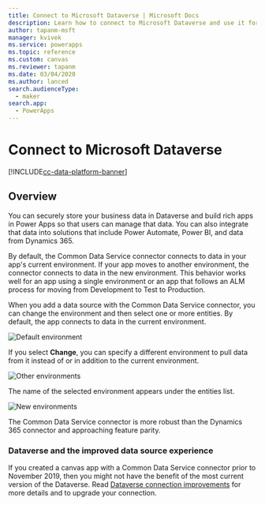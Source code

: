 ```yaml
---
title: Connect to Microsoft Dataverse | Microsoft Docs
description: Learn how to connect to Microsoft Dataverse and use it for building apps in Power Apps.
author: tapanm-msft
manager: kvivek
ms.service: powerapps
ms.topic: reference
ms.custom: canvas
ms.reviewer: tapanm
ms.date: 03/04/2020
ms.author: lanced
search.audienceType: 
  - maker
search.app: 
  - PowerApps
---
```


# Connect to Microsoft Dataverse

[!INCLUDE[cc-data-platform-banner](../../../includes/cc-data-platform-banner.md)]

## Overview

You can securely store your business data in Dataverse and build rich apps in Power Apps so that users can manage that data. You can also integrate that data into solutions that include Power Automate, Power BI, and data from Dynamics 365.

By default, the Common Data Service connector connects to data in your app's current environment. If your app moves to another environment, the connector connects to data in the new environment. This behavior works well for an app using a single environment or an app that follows an ALM process for moving from Development to Test to Production.

When you add a data source with the Common Data Service connector, you can change the environment and then select one or more entities. By default, the app connects to data in the current environment.

![Default environment](media/connection-data-platform/common-data-service-connection-change-environment.png)

If you select **Change**, you can specify a different environment to pull data from it instead of or in addition to the current environment.

![Other environments](media/connection-data-platform/common-data-service-connection-select-environment.png)

The name of the selected environment appears under the entities list.

![New environments](media/connection-data-platform/common-data-service-connection-after-change-environment.png)

The Common Data Service connector is more robust than the Dynamics 365 connector and approaching feature parity.

### Dataverse and the improved data source experience

If you created a canvas app with a Common Data Service connector prior to November 2019, then you might not have the benefit of the most current version of the Dataverse. Read [Dataverse connection improvements](../use-native-cds-connector.md) for more details and to upgrade your connection.
